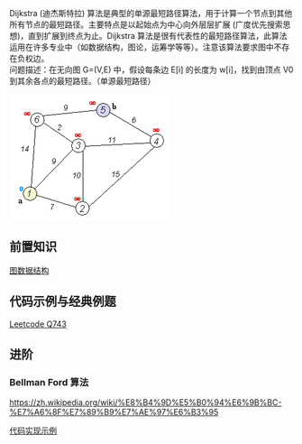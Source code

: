 Dijkstra (迪杰斯特拉) 算法是典型的单源最短路径算法，用于计算一个节点到其他所有节点的最短路径。主要特点是以起始点为中心向外层层扩展 (广度优先搜索思想)，直到扩展到终点为止。Dijkstra 算法是很有代表性的最短路径算法，此算法运用在许多专业中（如数据结构，图论，运筹学等等）。注意该算法要求图中不存在负权边。  
问题描述：在无向图 G=(V,E) 中，假设每条边 E[i] 的长度为 w[i]，找到由顶点 V0 到其余各点的最短路径。（单源最短路径）  

![](./Dijkstra_Animation.gif)  

## 前置知识
[图数据结构](./../Common%20Data%20Structure%20and%20Data%20Type/Data%20Structure%20Implementation/Graph/README.md)  

## 代码示例与经典例题
[Leetcode Q743](./../Leetcode%20Practices/algorithms/medium/743%20Network%20Delay%20Time.java)  

## 进阶
### Bellman Ford 算法
https://zh.wikipedia.org/wiki/%E8%B4%9D%E5%B0%94%E6%9B%BC-%E7%A6%8F%E7%89%B9%E7%AE%97%E6%B3%95  

[代码实现示例](https://leetcode.cn/problems/network-delay-time/solution/gong-shui-san-xie-yi-ti-wu-jie-wu-chong-oghpz/)  
